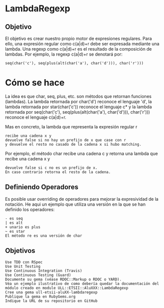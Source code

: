 # LambdaRegexp

## Objetivo

El objetivo es crear nuestro propio motor de expresiones regulares. Para ello, una expresión regular como c(a|d)+r debe ser expresada mediante una lambda. Una regexp como c(a|d)+r es el resultado de la composición de lambdas. Por ejemplo, la regexp c(a|d)+r se denotará por:

    seq(char('c'), seq(plus(alt(char('a'), char('d'))), char('r')))

# Cómo se hace

La idea es que char, seq, plus, etc. son métodos que retornan funciones (lambdas). La lambda retornada por char('d') reconoce el lenguaje 'd', la lambda retornada por star(char('c')) reconoce el lenguaje c* y la lambda retornada por seq(char('c'),     seq(plus(alt(char('a'), char('d'))), char('r'))) reconoce el lenguaje c(a|d)+r.

Mas en concreto, la lambda que representa la expresión regular r

    recibe una cadena x y
    devuelve false si no hay un prefijo de x que case con r
    y devuelve el resto no casado de la cadena x si hubo matching.

Por ejemplo, el método char recibe una cadena c y retorna una lambda que recibe una cadena x y

    devuelve false si c no es un prefijo de x.
    En caso contrario retorna el resto de la cadena.


## Definiendo Operadores

Es posible usar overriding de operadores para mejorar la expresividad de la notación. He aqui un ejemplo que utiliza una versión en la que se han definido los operadores:

    - es seq
    | es alt
    + unario es plus
    ~ es star
    El método re es una versión de char

## Objetivos

    Use TDD con RSpec
    Use Unit Testing
    Use Continuous Integration (Travis)
    Use Continuous Testing (Guard)
    Documente su gema (véase RDOC::Markup o RDOC o YARD).
    Véa un ejemplo ilustrativo de como debería quedar la documentación del módulo creado en module ULL::ETSII::AluXXX::LambdaRegexp
    Cree una gema ull-etsii-aluXX-lambdaregexp
    Publique la gema en RubyGems.org
    Indique la URL de su repositorio en GitHub
